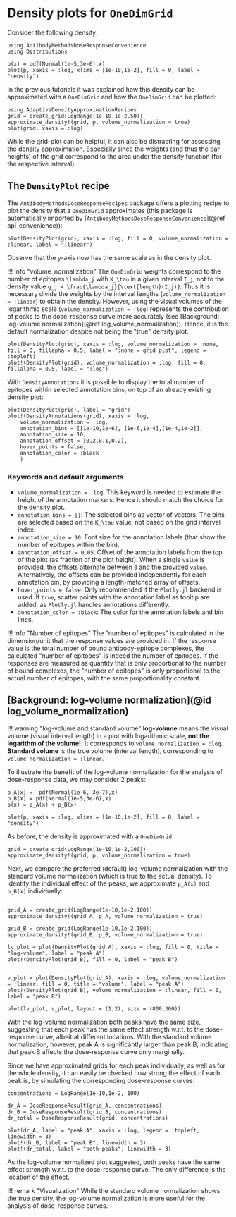 # Density plots for `OneDimGrid`

Consider the following density:

```@example ResultsAndSimulations
using AntibodyMethodsDoseResponseConvenience
using Distributions

p(x) = pdf(Normal(1e-5,3e-6),x)
plot(p, xaxis = :log, xlims = [1e-10,1e-2], fill = 0, label = "density")
```

In the previous tutorials it was explained how this density can be approximated with a `OneDimGrid` and how the `OneDimGrid` can be plotted:

```@example ResultsAndSimulations
using AdaptiveDensityApproximationRecipes
grid = create_grid(LogRange(1e-10,1e-2,50))
approximate_density!(grid, p, volume_normalization = true)
plot(grid, xaxis = :log)
```

While the grid-plot can be helpful, it can also be distracting for assessing the density approximation. Especially since the weights (and thus the bar heights) of the grid correspond to the area under the density function (for the respective interval).

## The `DensityPlot` recipe

The `AntibodyMethodsDoseResponseRecipes` package offers a plotting recipe to plot the density that a `OneDimGrid` approximates (this package is automatically imported by [`AntibodyMethodsDoseResponseConvenience`](@ref api_convenience)):

```@example ResultsAndSimulations
plot(DensityPlot(grid), xaxis = :log, fill = 0, volume_normalization = :linear, label = ":linear")
```

Observe that the ``y``-axis now has the same scale as in the density plot.

!!! info "volume_normalization"
	The `OneDimGrid` weights correspond to the number of epitopes ``\lambda_j`` with ``K_\tau`` in a given interval ``I_j``, not to the density value ``g_j = \frac{\lambda_j}{\text{length}(I_j)}``. Thus it is necessary divide the weights by the interval lengths (`volume_normalization = :linear`) to obtain the density. However, using the visual volumes of the logarithmic scale (`volume_normalization = :log`) represents the contribution of peaks to the dose-response curve more accurately (see [Background: log-volume normalization](@ref log_volume_normalization)). Hence, it is the default normalization despite not being the "true" density plot.


```@example ResultsAndSimulations
plot(DensityPlot(grid), xaxis = :log, volume_normalization = :none, fill = 0, fillapha = 0.5, label = ":none = grid plot", legend = :topleft)
plot!(DensityPlot(grid), volume_normalization = :log, fill = 0, fillalpha = 0.5, label = ":log")
```

With `DensityAnnotations` it is possible to display the total number of epitopes within selected annotation bins, on top of an already existing density plot:

```@example ResultsAndSimulations
plot(DensityPlot(grid), label = "grid")
plot!(DensityAnnotations(grid), xaxis = :log, 
	volume_normalization = :log,
	annotation_bins = [[1e-10,1e-6], [1e-6,1e-4],[1e-4,1e-2]],
	annotation_size = 10,
	annotation_offset = [0.2,0.1,0.2],
	hover_points = false,
	annotation_color = :black
	)
```

### Keywords and default arguments

* `volume_normalization = :log`: This keyword is needed to estimate the height of the annotation markers. Hence it should match the choice for the density plot.
* `annotation_bins = []`: The selected bins as vector of vectors. The bins are selected based on the ``K_\tau`` value, not based on the grid interval index. 
* `annotation_size = 10`: Font size for the annotation labels (that show the number of epitopes within the bin).
* `annotation_offset = 0.05`: Offset of the annotation labels from the top of the plot (as fraction of the plot height). When a single `value` is provided, the offsets alternate between `0` and the provided `value`. Alternatively, the offsets can be provided independently for each annotation bin, by providing a length-matched array of offsets.
* `hover_points = false`: Only recommended if the `Plotly.jl` backend is used. If `true`, scatter points with the annotation label as tooltip are added, as `Plotly.jl` handles annotations differently.
* `annotation_color = :black`: The color for the annotation labels and bin lines.


!!! info "Number of epitopes"
	The "number of epitopes" is calculated in the dimension/unit that the response values are provided in. If the response value is the total number of bound antibody-epitope complexes, the calculated "number of epitopes" is indeed the number of epitopes. If the responses are measured as quantity that is only proportional to the number of bound complexes, the "number of epitopes" is only proportional to the actual number of epitopes, with the same proportionality constant.

## [Background: log-volume normalization](@id log_volume_normalization)

!!! warning "log-volume and standard volume"
	**log-volume** means the visual volume (visual interval length) in a plot with logarithmic scale, **not the logarithm of the volume!**. It corresponds to `volume_normalization = :log`. **Standard volume** is the true volume (interval length), corresponding to `volume_normalization = :linear`.

To illustrate the benefit of the log-volume normalization for the analysis of dose-response data, we may consider 2 peaks:

```@example ResultsAndSimulations
p_A(x) =  pdf(Normal(1e-6, 3e-7),x)
p_B(x) = pdf(Normal(1e-5,3e-6),x)
p(x) = p_A(x) + p_B(x)

plot(p, xaxis = :log, xlims = [1e-10,1e-2], fill = 0, label = "density")
```

As before, the density is approximated with a `OneDimGrid`:


```@example ResultsAndSimulations
grid = create_grid(LogRange(1e-10,1e-2,100))
approximate_density!(grid, p, volume_normalization = true)
```

Next, we compare the preferred (default) log-volume normalization with the standard volume normalization (which is true to the actual density). To identify the individual effect of the peaks, we approximate `p_A(x)` and `p_B(x)` individually:

```@example ResultsAndSimulations

grid_A = create_grid(LogRange(1e-10,1e-2,100))
approximate_density!(grid_A, p_A, volume_normalization = true)

grid_B = create_grid(LogRange(1e-10,1e-2,100))
approximate_density!(grid_B, p_B, volume_normalization = true)

lv_plot = plot(DensityPlot(grid_A), xaxis = :log, fill = 0, title = "log-volume", label = "peak A")
plot!(DensityPlot(grid_B), fill = 0, label = "peak B")


v_plot = plot(DensityPlot(grid_A), xaxis = :log, volume_normalization = :linear, fill = 0, title = "volume", label = "peak A")
plot!(DensityPlot(grid_B), volume_normalization = :linear, fill = 0, label = "peak B")

plot(lv_plot, v_plot, layout = (1,2), size = (800,300))
```

With the log-volume normalization both peaks have the same size, suggesting that each peak has the same effect strength w.r.t. to the dose-response curve, albeit at different locations. With the standard volume normalization, however, peak A is significantly larger than peak B, indicating that peak B affects the dose-response curve only marginally. 

Since we have approximated grids for each peak individually, as well as for the whole density, it can easily be checked how strong the effect of each peak is, by simulating the corresponding dose-response curves:


```@example ResultsAndSimulations
concentrations = LogRange(1e-10,1e-2, 100)

dr_A = DoseResponseResult(grid_A, concentrations)
dr_B = DoseResponseResult(grid_B, concentrations)
dr_total = DoseResponseResult(grid, concentrations)

plot(dr_A, label = "peak A", xaxis = :log, legend = :topleft, linewidth = 3)
plot!(dr_B, label = "peak B", linewidth = 3)
plot!(dr_total, label = "both peaks", linewidth = 3)
```

As the log-volume normalized plot suggested, both peaks have the same effect strength w.r.t. to the dose-response curve. The only difference is the location of the effect.

!!! remark "Visualization"
	While the standard volume normalization shows the true density, the log-volume normalization is more useful for the analysis of dose-response curves.
